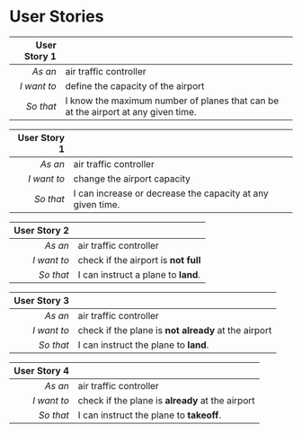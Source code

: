 # User Stories

| User Story 1||
| ---: | --- |
| *As an* | air traffic controller |
| *I want to* | define the capacity of the airport | 
| *So that* | I know the maximum number of planes that can be at the airport at any given time. |

| User Story 1 | |
| ---: | --- |
| *As an* | air traffic controller |
| *I want to* | change the airport capacity |
| *So that* | I can increase or decrease the capacity at any given time.  |

| User Story 2 | |
| ---: | --- |
| *As an* | air traffic controller |
| *I want to* | check if the airport is **not full** |
| *So that* | I can instruct a plane to **land**. |

| User Story 3 | |
| ---: | --- |
| *As an* | air traffic controller |
| *I want to* | check if the plane is **not already** at the airport  |
| *So that* | I can instruct the plane to **land**. |

| User Story 4 | |
| ---: | --- |
| *As an* | air traffic controller |
| *I want to* | check if the plane is **already** at the airport  |
| *So that* | I can instruct the plane to **takeoff**. |

